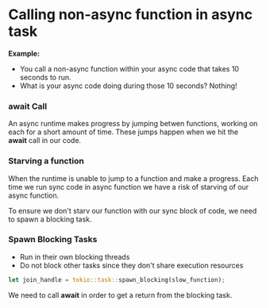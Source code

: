 # Calling non-async function in async task
**Example:**
* You call a non-async function within your async code that takes 10 seconds to run.
* What is your async code doing during those 10 seconds? Nothing!

### await Call
An async runtime makes progress by jumping betwen functions, working on each for a short amount of time. These jumps happen when we hit the **await** call in our code.

### Starving a function
When the runtime is unable to jump to a function and make a progress. Each time we run sync code in async function we have a risk of starving of our async function.

To ensure  we don't starv our function with our sync block of code, we need to spawn a blocking task.

### Spawn Blocking Tasks
* Run in their own blocking threads
* Do not block other tasks since they don't share execution resources

```rust
let join_handle = tokio::task::spawn_blocking(slow_function);
```

We need to call **await** in order to get a return from the blocking task.
